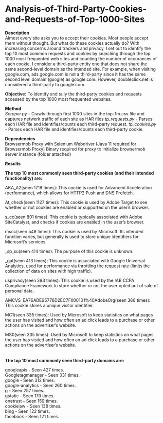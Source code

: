 # Analysis-of-Third-Party-Cookies-and-Requests-of-Top-1000-Sites

**Description**  
Almost every site asks you to accept their cookies. Most people accept them without thought. But what do these cookies actually do? With increasing concerns around trackers and privacy, I set out to identify the top 10 most common requests and cookies by searching through the top 1000 most frequented web sites and counting the number of occurances of each cookie. I consider a third-party entity one that does not share the same second-level domain as the intended site. For example, when visiting google.com, ads.google.com is not a third-party since it has the same second level domain (google) as google.com. However, doubleclick.net is considered a third-party to google.com.

**Objective:** To identify and tally the third-party cookies and requests accessed by the top 1000 most frequented websites.

**Method**  
_Scraper.py_ - Crawls through first 1000 sites in the top-1m.csv file and captures network traffic of each site as HAR files
_tp_requests.py_ - Parses each HAR file and identifies/counts each third-party request.
_tp_cookies.py_ - Parses each HAR file and identifies/counts each third-party cookie.

**Dependencies**  
Browsermob Proxy with Selenium Webdriver (Java 11 required for Browsermob Proxy)
Binary required for proxy to initialize browsermob server instance (folder attached)

**Results**

**The top 10 most commonly seen third-party cookies (and their intended functionality) are:**

AKA_A2(seen 1718 times): This cookie is used for Advanced Acceleration (performance), which allows for HTTP2 Push and DNS Prefetch.

At_check(seen 1127 times): This cookie is used by Adobe Target to see whether or not cookies are enabled or supported on the user’s browser.

s_cc(seen 801 times): This cookie is typically associated with Adobe SiteCatalyst, and checks if cookies are enabled in the user’s browser.

mscc(seen 549 times): This cookie is used by Microsoft. Its intended function varies, but generally is used to store unique identifiers for Microsoft’s services.

_sp_su(seen 414 times): The purpose of this cookie is unknown.

_gat(seen 413 times): This cookie is associated with Google Universal Analytics, used for performance via throttling the request rate (limits the collection of data on sites with high traffic).

usprivacy(seen 393 times): This cookie is used by the IAB CCPA Compliance Framework to store whether or not the user opted out of sale of personal data.

AMCVS_EA76ADE95776D2EC7F000101%40AdobeOrg(seen 386 times): This cookie stores a unique visitor identifier.

MC1(seen 335 times): Used by Microsoft to keep statistics on what pages the user has visited and how often an ad click leads to a purchase or other actions on the advertiser’s website.

MS0(seen 335 times): Used by Microsoft to keep statistics on what pages the user has visited and how often an ad click leads to a purchase or other actions on the advertiser’s website.
<br>
<br>
<br>
**The top 10 most commonly seen third-party domains are:**

googleapis - Seen 427 times.  
Googletagmanager - Seen 331 times.  
google - Seen 312 times.  
google-analytics - Seen 260 times.  
g - Seen 257 times.  
gstatic - Seen 170 times.  
onetrust - Seen 159 times.  
cookielaw - Seen 138 times.  
bing - Seen 122 times.  
facebook - Seen 121 times.  
